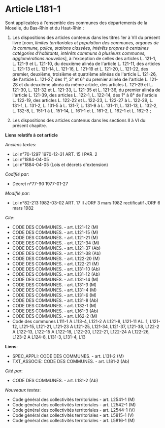 # Article L181-1

Sont applicables à l'ensemble des communes des départements de la Moselle, du Bas-Rhin et du Haut-Rhin :

1. Les dispositions des articles contenus dans les titres 1er à VII du présent livre [*nom, limites territoriales et
population des communes, organes de la commune, police, stations classées, intérêts propres à certaines catégories
d'habitants, intérêts communs à plusieurs communes, agglomérations nouvelles*], à l'exception de celles des articles L.
121-1, L. 121-9 et L. 121-10, du deuxième alinéa de l'article L. 121-11, des articles L. 121-13 et L. 121-14, L. 121-16, L.
121-19 et L. 121-20, L. 121-22, des premier, deuxième, troisième et quatrième alinéas de l'article L. 121-26, de l'article L.
121-27, des 1°, 3° et 6° du premier alinéa de l'article L. 121-28 et du deuxième alinéa du même article, des articles L.
121-29 et L. 121-30, L. 121-32 et L. 121-33, L. 121-35 et L. 121-36, du premier alinéa de l'article L. 121-39, des articles
L. 122-1, L. 122-14, des 1° à 8° de l'article L. 122-19, des articles L. 122-22 et L. 122-23, L. 122-27 à L. 122-29, L.
131-1, L. 131-2, L. 131-5 à L. 131-7, L. 131-9 à L. 131-11, L. 131-13, L. 132-2, L. 132-8, L. 151-1 à L. 151-14, L. 161-1 et
L. 161-2, L. 162-1 et L. 162-3 ;

2. Les dispositions des articles contenus dans les sections II à VI du présent chapitre.

**Liens relatifs à cet article**

_Anciens textes_:

  - Loi n°70-1297 1970-12-31 ART. 15 I PAR. 2
  - Loi n°1884-04-05
  - Loi n°1884-04-05 (Lois et décrets d'extension)

_Codifié par_:

  - Décret n°77-90 1977-01-27

_Modifié par_:

  - Loi n°82-213 1982-03-02 ART. 17 II JORF 3 mars 1982 rectificatif JORF 6 mars 1982

_Cite_:

  - CODE DES COMMUNES. - art. L121-12 (M)
  - CODE DES COMMUNES. - art. L121-15 (M)
  - CODE DES COMMUNES. - art. L121-21 (M)
  - CODE DES COMMUNES. - art. L121-34 (M)
  - CODE DES COMMUNES. - art. L121-37 (Ab)
  - CODE DES COMMUNES. - art. L121-38 (Ab)
  - CODE DES COMMUNES. - art. L122-20 (M)
  - CODE DES COMMUNES. - art. L122-21 (M)
  - CODE DES COMMUNES. - art. L131-10 (Ab)
  - CODE DES COMMUNES. - art. L131-12 (Ab)
  - CODE DES COMMUNES. - art. L131-14 (M)
  - CODE DES COMMUNES. - art. L131-3 (M)
  - CODE DES COMMUNES. - art. L131-4 (M)
  - CODE DES COMMUNES. - art. L131-6 (M)
  - CODE DES COMMUNES. - art. L131-8 (Ab)
  - CODE DES COMMUNES. - art. L132-1 (M)
  - CODE DES COMMUNES. - art. L161-3 (Ab)
  - CODE DES COMMUNES. - art. L162-2 (M)
  - Code des communes L111-1 A L113-4, L121-2 A L121-8, L121-11 AL. 1, L121-12, L121-15, L121-21, L121-23 A L121-25, L121-34, L121-37, L121-38, L122-2 A L122-13, L122-15 A L122-18, L122-20, L122-21, L122-24 A L122-26, L123-2 A L124-8, L131-3, L131-4, L13

**Liens**:

  - SPEC_APPLI: CODE DES COMMUNES. - art. L131-2 (M)
  - TXT_ASSOCIE: CODE DES COMMUNES. - art. L181-2 (Ab)

_Cité par_:

  - CODE DES COMMUNES. - art. L181-2 (Ab)

_Nouveaux textes_:

  - Code général des collectivités territoriales - art. L2541-1 (M)
  - Code général des collectivités territoriales - art. L2542-1 (M)
  - Code général des collectivités territoriales - art. L2544-1 (V)
  - Code général des collectivités territoriales - art. L5815-1 (V)
  - Code général des collectivités territoriales - art. L5816-1 (M)
